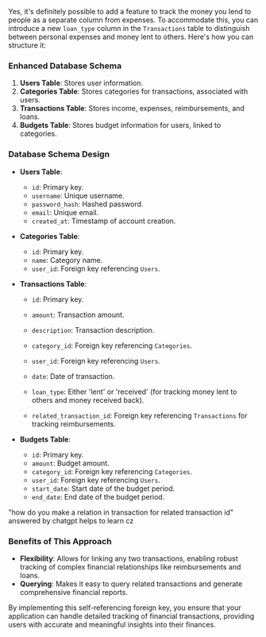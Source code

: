 Yes, it's definitely possible to add a feature to track the money you lend to people as a separate column from expenses. To accommodate this, you can introduce a new `loan_type` column in the `Transactions` table to distinguish between personal expenses and money lent to others. Here's how you can structure it:

### Enhanced Database Schema

1. **Users Table**: Stores user information.
2. **Categories Table**: Stores categories for transactions, associated with users.
3. **Transactions Table**: Stores income, expenses, reimbursements, and loans.
4. **Budgets Table**: Stores budget information for users, linked to categories.

### Database Schema Design

- **Users Table**:
  - `id`: Primary key.
  - `username`: Unique username.
  - `password_hash`: Hashed password.
  - `email`: Unique email.
  - `created_at`: Timestamp of account creation.

- **Categories Table**:
  - `id`: Primary key.
  - `name`: Category name.
  - `user_id`: Foreign key referencing `Users`.

- **Transactions Table**:
  - `id`: Primary key.
  - `amount`: Transaction amount.
  - `description`: Transaction description.
  - `category_id`: Foreign key referencing `Categories`.
  - `user_id`: Foreign key referencing `Users`.
  - `date`: Date of transaction.
  
  - `loan_type`: Either 'lent' or 'received' (for tracking money lent to others and money received back).
  - `related_transaction_id`: Foreign key referencing `Transactions` for tracking reimbursements.

- **Budgets Table**:
  - `id`: Primary key.
  - `amount`: Budget amount.
  - `category_id`: Foreign key referencing `Categories`.
  - `user_id`: Foreign key referencing `Users`.
  - `start_date`: Start date of the budget period.
  - `end_date`: End date of the budget period.

"how do you make a relation in transaction for related transaction id"
answered by chatgpt
helps to learn cz
### Benefits of This Approach

- **Flexibility**: Allows for linking any two transactions, enabling robust tracking of complex financial relationships like reimbursements and loans.
- **Querying**: Makes it easy to query related transactions and generate comprehensive financial reports.

By implementing this self-referencing foreign key, you ensure that your application can handle detailed tracking of financial transactions, providing users with accurate and meaningful insights into their finances.